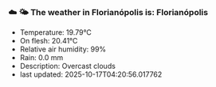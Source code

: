 ### ☁️ 🌤️  The weather in Florianópolis is: Florianópolis

- Temperature: 19.79°C
- On flesh: 20.41°C
- Relative air humidity: 99%
- Rain: 0.0 mm
- Description: Overcast clouds
- last updated: 2025-10-17T04:20:56.017762
